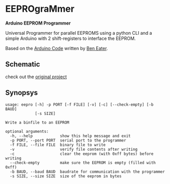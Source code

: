 # EEPROgraMmer

**Arduino EEPROM Programmer**

Universal Programmer for parallel EEPROMS using a python CLI and a simple Arduino with 2 shift-registers to interface the EEPROM.

Based on the [Arduino Code](https://github.com/beneater/eeprom-programmer) written by [Ben Eater](https://eater.net).

## Schematic

check out the [original project](https://github.com/beneater/eeprom-programmer)

## Synopsys

```
usage: eepro [-h] -p PORT [-f FILE] [-v] [-c] [--check-empty] [-b BAUD]
             [-s SIZE]

Write a binfile to an EEPROM

optional arguments:
  -h, --help            show this help message and exit
  -p PORT, --port PORT  serial port to the programmer
  -f FILE, --file FILE  binary file to write
  -v                    verify file contents after writing
  -c                    clear the eeprom (with 0xff bytes) before writing
  --check-empty         make sure the EEPROM is empty (filled with 0xff)
  -b BAUD, --baud BAUD  baudrate for communication with the programmer
  -s SIZE, --size SIZE  size of the eeprom in bytes
```
